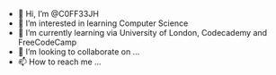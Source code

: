 - 👋 Hi, I’m @C0FF33JH
- 👀 I’m interested in learning Computer Science
- 🌱 I’m currently learning via University of London, Codecademy and FreeCodeCamp
- 💞️ I’m looking to collaborate on ...
- 📫 How to reach me ...

<!---
C0FF33JH/C0FF33JH is a ✨ special ✨ repository because its `README.md` (this file) appears on your GitHub profile.
You can click the Preview link to take a look at your changes.
--->
